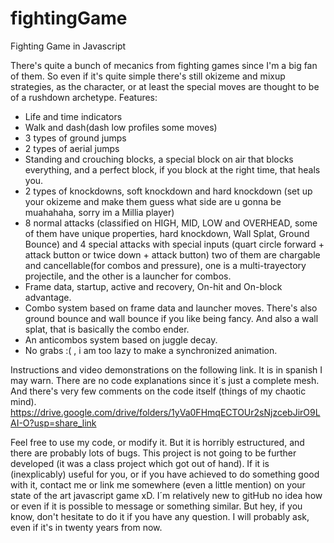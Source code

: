 # fightingGame
Fighting Game in Javascript

There's quite a bunch of mecanics from fighting games since I'm a big fan of them. So even if it's quite simple there's still okizeme and mixup strategies, as the character, or at least the special moves are thought to be of a rushdown archetype.
Features:
- Life and time indicators
- Walk and dash(dash low profiles some moves)
- 3 types of ground jumps
- 2 types of aerial jumps
- Standing and crouching blocks, a special block on air that blocks everything, and a perfect block, if you block at the right time, that heals you.
- 2 types of knockdowns, soft knockdown and hard knockdown (set up your okizeme and make them guess what side are u gonna be muahahaha, sorry im a Millia player) 
- 8 normal attacks (classified on HIGH, MID, LOW and OVERHEAD, some of them have unique properties, hard knockdown, Wall Splat, Ground Bounce) and 4 special attacks with special inputs (quart circle forward + attack button  or twice down + attack button) two of them are chargable and cancellable(for combos and pressure), one is a multi-trayectory projectile, and the other is a launcher for combos.
- Frame data, startup, active and recovery, On-hit and On-block advantage.
- Combo system based on frame data and launcher moves. There's also ground bounce and wall bounce if you like being fancy. And also a wall splat, that is basically the combo ender.
- An anticombos system based on juggle decay.
- No grabs :( , i am too lazy to make a synchronized animation.

Instructions and video demonstrations on the following link. It is in spanish I may warn. There are no code explanations since it´s just a complete mesh. And there's very few comments on the code itself (things of my chaotic mind).
https://drive.google.com/drive/folders/1yVa0FHmqECTOUr2sNjzcebJirO9LAI-O?usp=share_link

Feel free to use my code, or modify it. But it is horribly estructured, and there are probably lots of bugs. This project is not going to be further developed (it was a class project which got out of hand). If it is (inexplicably) useful for you, or if you have achieved to do something good with it, contact me or link me somewhere (even a little mention) on your state of the art javascript game xD. 
I´m relatively new to gitHub no idea how or even if it is possible to message or something similar. But hey, if you know, don't hesitate to do it if you have any question. I will probably ask, even if it's in twenty years from now.
